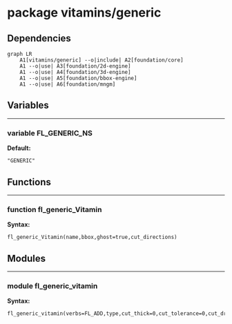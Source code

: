 # package vitamins/generic

## Dependencies

```mermaid
graph LR
    A1[vitamins/generic] --o|include| A2[foundation/core]
    A1 --o|use| A3[foundation/2d-engine]
    A1 --o|use| A4[foundation/3d-engine]
    A1 --o|use| A5[foundation/bbox-engine]
    A1 --o|use| A6[foundation/mngm]
```

## Variables

---

### variable FL_GENERIC_NS

__Default:__

    "GENERIC"

## Functions

---

### function fl_generic_Vitamin

__Syntax:__

```text
fl_generic_Vitamin(name,bbox,ghost=true,cut_directions)
```

## Modules

---

### module fl_generic_vitamin

__Syntax:__

    fl_generic_vitamin(verbs=FL_ADD,type,cut_thick=0,cut_tolerance=0,cut_drift=0,debug,octant,direction)

